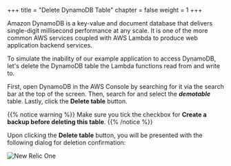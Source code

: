 +++
title = "Delete DynamoDB Table"
chapter = false
weight = 1
+++

Amazon DynamoDB is a key-value and document database that delivers single-digit millisecond performance at any scale. It is one of the more common AWS services coupled with AWS Lambda to produce web application backend services.

To simulate the inability of our example application to access DynamoDB, let's delete the DynamoDB table the Lambda functions read from and write to.

First, open DynamoDB in the AWS Console by searching for it via the search bar at the top of the screen.  Then, search for and select the ***demotable*** table. Lastly, click the **Delete table** button.
 
{{% notice warning %}}
Make sure you tick the checkbox for **Create a backup before deleting this table**.
{{% /notice %}}

Upon clicking the **Delete table** button, you will be presented with the following dialog for deletion confirmation:

![New Relic One](/images/troubleshooting/delete-table.png)
